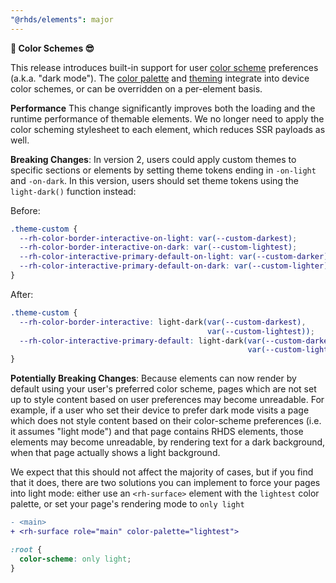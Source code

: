```yaml
---
"@rhds/elements": major
---
```

**🎨 Color Schemes 😎**

This release introduces built-in support for user [color scheme][colorscheme] 
preferences (a.k.a. "dark mode"). The [color palette][colorpalette] and 
[theming][theming] integrate into device color schemes, or can be overridden on
a per-element basis.

**Performance**
This change significantly improves both the loading and the runtime performance
of themable elements. We no longer need to apply the color scheming stylesheet
to each element, which reduces SSR payloads as well.

**Breaking Changes**:
In version 2, users could apply custom themes to specific sections or elements
by setting theme tokens ending in `-on-light` and `-on-dark`. In this version,
users should set theme tokens using the `light-dark()` function instead:

Before:
```css
.theme-custom {
  --rh-color-border-interactive-on-light: var(--custom-darkest);
  --rh-color-border-interactive-on-dark: var(--custom-lightest);
  --rh-color-interactive-primary-default-on-light: var(--custom-darker);
  --rh-color-interactive-primary-default-on-dark: var(--custom-lighter);
}
```

After:
```css
.theme-custom {
  --rh-color-border-interactive: light-dark(var(--custom-darkest),
                                            var(--custom-lightest));
  --rh-color-interactive-primary-default: light-dark(var(--custom-darker),
                                                     var(--custom-lighter));
}
```

**Potentially Breaking Changes**: Because elements can now render by default 
using your user's preferred color scheme, pages which are not set up to style 
content based on user preferences may become unreadable. For example, if a user 
who set their device to prefer dark mode visits a page which does not style 
content based on their color-scheme preferences (i.e. it assumes "light mode") 
and that page contains RHDS elements, those elements may become unreadable, by 
rendering text for a dark background, when that page actually shows a light 
background.

We expect that this should not affect the majority of cases, but if you find
that it does, there are two solutions you can implement to force your pages into
light mode: either use an `<rh-surface>` element with the `lightest` color
palette, or set your page's rendering mode to `only light`

```diff
- <main>
+ <rh-surface role="main" color-palette="lightest">
```

```css
:root {
  color-scheme: only light;
}
```

[colorscheme]: https://developer.mozilla.org/en-US/docs/Web/CSS/color-scheme
[colorpalette]: https://ux.redhat.com/theming/color-palettes/
[theming]: https://ux.redhat.com/theming/customizing/
